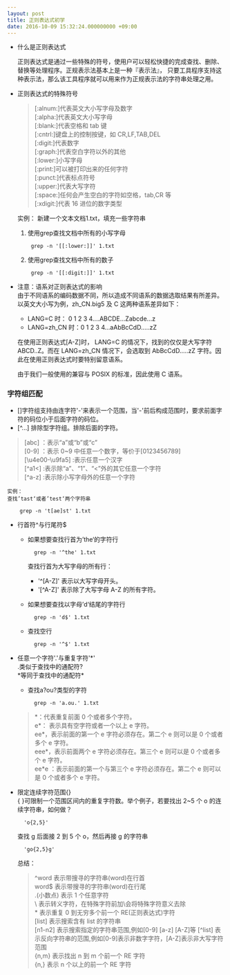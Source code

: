 ```yaml
---
layout: post
title: 正则表达式初学
date: 2016-10-09 15:32:24.000000000 +09:00
---
```


* 什么是正则表达式
	
	正则表达式是通过一些特殊的符号，使用户可以轻松快捷的完成查找、删除、替换等处理程序。正规表示法基本上是一种『表示法』， 只要工具程序支持这种表示法，那么该工具程序就可以用来作为正规表示法的字符串处理之用。
	
* 正则表达式的特殊符号

	> [:alnum:]代表英文大小写字母及数字  
[:alpha:]代表英文大小写字母  
[:blank:]代表空格和 tab 键  
[:cntrl:]键盘上的控制按键，如 CR,LF,TAB,DEL  
[:digit:]代表数字  
[:graph:]代表空白字符以外的其他  
[:lower:]小写字母  
[:print:]可以被打印出来的任何字符  
[:punct:]代表标点符号  
[:upper:]代表大写字符  
[:space:]任何会产生空白的字符如空格，tab,CR 等  
[:xdigit:]代表 16 进位的数字类型

	实例：
	新建一个文本文档1.txt，填充一些字符串
	1. 使用grep查找文档中所有的小写字母
	
			grep -n '[[:lower:]]' 1.txt
	2. 使用grep查找文档中所有的数子
	
			grep -n '[[:digit:]]' 1.txt
* 注意：语系对正则表达式的影响  
    由于不同语系的编码数据不同，所以造成不同语系的数据选取结果有所差异。以英文大小写为例，zh_CN.big5 及 C 这两种语系差异如下：  
    * LANG=C 时： 0 1 2 3 4....ABCDE...Zabcde...z
	* LANG=zh_CN 时：0 1 2 3 4...aAbBcCdD.....zZ  
	
	在使用正则表达式[A-Z]时， LANG=C 的情况下，找到的仅仅是大写字符 ABCD..Z。而在 LANG=zh_CN 情况下，会选取到 AbBcCdD.....zZ 字符。因此在使用正则表达式时要特别留意语系。

	由于我们一般使用的兼容与 POSIX 的标准，因此使用 C 语系。

### 字符组匹配
	
* []字符组支持由连字符'-'来表示一个范围，当'-'前后构成范围时，要求前面字符的码位小于后面字符的码位。  
* [^...] 排除型字符组。排除后面的字符。
> [abc]           ：表示“a”或“b”或“c”  
[0-9]           ：表示 0~9 中任意一个数字，等价于[0123456789]  
[\u4e00-\u9fa5] :表示任意一个汉字  
[^a1<]          :表示除“a”、“1”、“<”外的其它任意一个字符  
[^a-z]          :表示除小写字母外的任意一个字符

	实例：
	查找’tast‘或者’test‘两个字符串
	
		grep -n 't[ae]st' 1.txt
* 行首符^与行尾符$
	* 如果想要查找行首为’the‘的字符行
	
			grep -n '^the' 1.txt
		查找行首为大写字母的所有行：
		* '^[A-Z]' 表示以大写字母开头。
		* '[^A-Z]' 表示除了大写字母 A-Z 的所有字符。
	* 如果想要查找以字母’d‘结尾的字符行
	
			grep -n 'd$' 1.txt
	* 查找空行
	
			grep -n '^$' 1.txt
* 任意一个字符'.'与重复字符'\*'  
	.类似于查找中的通配符?  
	*等同于查找中的通配符\*  
	* 查找a?ou?类型的字符
		
			grep -n 'a.ou.' 1.txt
			
	> \*：代表重复前面 0 个或者多个字符。  
e\*： 表示具有空字符或者一个以上 e 字符。  
ee\*，表示前面的第一个 e 字符必须存在。第二个 e 则可以是 0 个或者多个 e 字符。  
eee\*，表示前面两个 e 字符必须存在。第三个 e 则可以是 0 个或者多个 e 字符。  
ee*e ：表示前面的第一个与第三个 e 字符必须存在。第二个 e 则可以是 0 个或者多个 e 字符。
* 限定连续字符范围{}  
	{ }可限制一个范围区间内的重复字符数。举个例子，若要找出 2~5 个 o 的连续字符串，如何做？
		
		'o{2,5}'
	查找 g 后面接 2 到 5 个 o，然后再接 g 的字符串
		
		'go{2,5}g'
		
	总结：
	> ^word    表示带搜寻的字符串(word)在行首  
word$    表示带搜寻的字符串(word)在行尾  
.(小数点) 表示 1 个任意字符  
	\	表示转义字符，在特殊字符前加\会将特殊字符意义去除  
\*        表示重复 0 到无穷多个前一个 RE(正则表达式)字符  
[list]   表示搜索含有 list 的字符串  
[n1-n2]  表示搜索指定的字符串范围,例如[0-9] [a-z] [A-Z]等  [^list]  表示反向字符串的范围,例如[0-9]表示非数字字符，[A-Z]表示非大写字符范围  
\{n,m\}  表示找出 n 到 m 个前一个 RE 字符  
\{n,\}   表示 n 个以上的前一个 RE 字符